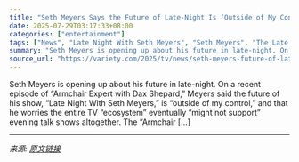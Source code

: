 ```yaml
---
title: "Seth Meyers Says the Future of Late-Night Is ‘Outside of My Control,’ Worries About Himself ‘Mental Health-Wise’ If His Show Is Cancelled: ‘It Is Such a Time We’re Living In’"
date: 2025-07-29T03:17:33+08:00
categories: ["entertainment"]
tags: ["News", "Late Night With Seth Meyers", "Seth Meyers", "The Late Show with Stephen Colbert"]
summary: "Seth Meyers is opening up about his future in late-night. On a recent episode of &#8220;Armchair Expert with Dax Shepard,&#8221; Meyers said the future of his show, &#8220;Late Night With Seth Meyers,"
source_url: "https://variety.com/2025/tv/news/seth-meyers-future-of-late-night-mental-health-1236472831/"
---
```


Seth Meyers is opening up about his future in late-night. On a recent episode of &#8220;Armchair Expert with Dax Shepard,&#8221; Meyers said the future of his show, &#8220;Late Night With Seth Meyers,&#8221; is &#8220;outside of my control,&#8221; and that he worries the entire TV &#8220;ecosystem&#8221; eventually &#8220;might not support&#8221; evening talk shows altogether. The &#8220;Armchair [&#8230;]

---

*来源: [原文链接](https://variety.com/2025/tv/news/seth-meyers-future-of-late-night-mental-health-1236472831/)*
